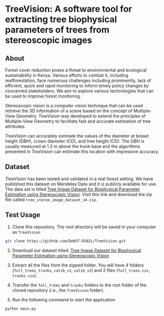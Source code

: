 # TreeVision: A software tool for extracting tree biophysical parameters of trees from stereoscopic images

## About
Forest cover reduction poses a threat to environmental and ecological sustainability in Kenya. Various efforts to combat it, including reafforestation, face numerous challenges including prominently, lack of efficient, quick and rapid monitoring to inform timely policy changes by concerned stakeholders. We aim to explore various technologies that can be used to improve forest monitoring.

Stereoscopic vision is a computer vision technique that can be used retrieve the 3D information of a scene based on the concept of Multiple-View Geometry. *TreeVision* was developed to extend the principles of Multiple-View Geometry to facilitate fast and accurate estimation of tree attributes. 

*TreeVision* can accurately estimate the values of the diameter at breast height (DBH), crown diameter (CD), and tree height (CD). The DBH is usually measured at 1.3 m above the trunk base and the algorithms presented in *TreeVision* can estimate this location with impressive accuracy.

## Dataset
*TreeVision* has been tested and validated in a real forest setting. We have published this dataset on Mendeley Data and it is publicly available for use. The data set is titled [Tree Image Dataset for Biophysical Parameter Estimation using Stereoscopic Vision](https://www.doi.org/10.17632/nx3ggv7pxf.4). Visit this link and download the zip file called `tree_stereo_image_dataset_v4.zip`. 

## Test Usage
1. Clone this repository. The root directory will be saved in your computer as `TreeVision`
```bash
git clone https://github.com/DeKUT-DSAIL/TreeVision.git
```

2. Download our dataset titled: [Tree Image Dataset for Biophysical Parameter Estimation using Stereoscopic Vision](https://www.doi.org/10.17632/nx3ggv7pxf.4)

3. Extract all the files from the zipped folder. You will have 4 folders (`full_trees`, `trunks`, `calib_v1`, `calib_v2`) and 2 files (`full_trees.csv`, `trunks.csv`). 

4. Transfer the `full_trees` and `trunks` folders to the root folder of the cloned repository (i.e., the `TreeVision` folder).

5. Run the following command to start the application
```bash
python main.py
```
